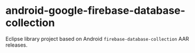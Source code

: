 # android-google-firebase-database-collection
Eclipse library project based on Android `firebase-database-collection` AAR releases. 
